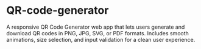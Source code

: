 # QR-code-generator
A responsive QR Code Generator web app that lets users generate and download QR codes in PNG, JPG, SVG, or PDF formats. Includes smooth animations, size selection, and input validation for a clean user experience.

